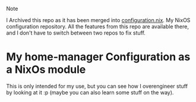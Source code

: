 > [!Note]
> I Archived this repo as it has been merged into
> [configuration.nix](https://github.com/jalil-salame/configuration.nix). My
> NixOS configuration repository. All the features from this repo are available
> there, and I don't have to switch between two repos to fix stuff.

# My home-manager Configuration as a NixOs module

This is only intended for my use, but you can see how I overengineer stuff by
looking at it :p (maybe you can also learn some stuff on the way).
